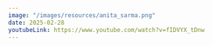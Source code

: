 ```yaml
---
image: "/images/resources/anita_sarma.png"
date: 2025-02-28
youtubeLink: https://www.youtube.com/watch?v=fIDVYX_tDnw
---
```

